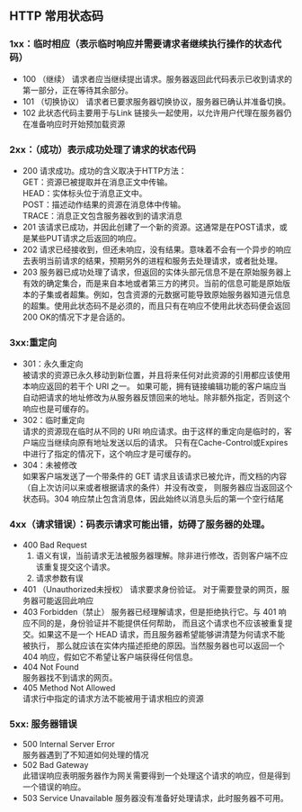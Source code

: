 ## HTTP 常用状态码

### 1xx：临时相应（表示临时响应并需要请求者继续执行操作的状态代码）

+ 100 （继续） 请求者应当继续提出请求。服务器返回此代码表示已收到请求的第一部分，正在等待其余部分。
+ 101 （切换协议） 请求者已要求服务器切换协议，服务器已确认并准备切换。
+ 102  此状态代码主要用于与Link 链接头一起使用，以允许用户代理在服务器仍在准备响应时开始预加载资源

### 2xx：（成功）表示成功处理了请求的状态代码

+ 200 请求成功。成功的含义取决于HTTP方法：  
GET：资源已被提取并在消息正文中传输。  
HEAD：实体标头位于消息正文中。  
POST：描述动作结果的资源在消息体中传输。  
TRACE：消息正文包含服务器收到的请求消息
+ 201 该请求已成功，并因此创建了一个新的资源。这通常是在POST请求，或是某些PUT请求之后返回的响应。
+ 202 请求已经接收到，但还未响应，没有结果。意味着不会有一个异步的响应去表明当前请求的结果，预期另外的进程和服务去处理请求，或者批处理。
+ 203 服务器已成功处理了请求，但返回的实体头部元信息不是在原始服务器上有效的确定集合，而是来自本地或者第三方的拷贝。当前的信息可能是原始版本的子集或者超集。例如，包含资源的元数据可能导致原始服务器知道元信息的超集。使用此状态码不是必须的，而且只有在响应不使用此状态码便会返回200 OK的情况下才是合适的。

### 3xx:重定向
+ 301：永久重定向  
  被请求的资源已永久移动到新位置，并且将来任何对此资源的引用都应该使用本响应返回的若干个 URI 之一。
  如果可能，拥有链接编辑功能的客户端应当自动把请求的地址修改为从服务器反馈回来的地址。除非额外指定，否则这个响应也是可缓存的。
+ 302：临时重定向  
  请求的资源现在临时从不同的 URI 响应请求。由于这样的重定向是临时的，客户端应当继续向原有地址发送以后的请求。
  只有在Cache-Control或Expires中进行了指定的情况下，这个响应才是可缓存的。
+ 304：未被修改  
  如果客户端发送了一个带条件的 GET 请求且该请求已被允许，而文档的内容（自上次访问以来或者根据请求的条件）并没有改变，
  则服务器应当返回这个状态码。304 响应禁止包含消息体，因此始终以消息头后的第一个空行结尾

### 4xx（请求错误）：码表示请求可能出错，妨碍了服务器的处理。
+ 400 Bad Request  
  1. 语义有误，当前请求无法被服务器理解。除非进行修改，否则客户端不应该重复提交这个请求。
  2. 请求参数有误
+ 401 （Unauthorized未授权）
  请求要求身份验证。 对于需要登录的网页，服务器可能返回此响应
+ 403 Forbidden（禁止）
  服务器已经理解请求，但是拒绝执行它。与 401 响应不同的是，身份验证并不能提供任何帮助，
  而且这个请求也不应该被重复提交。如果这不是一个 HEAD 请求，而且服务器希望能够讲清楚为何请求不能被执行，
  那么就应该在实体内描述拒绝的原因。当然服务器也可以返回一个 404 响应，假如它不希望让客户端获得任何信息。
+ 404 Not Found  
  服务器找不到请求的网页。
+ 405 Method Not Allowed  
  请求行中指定的请求方法不能被用于请求相应的资源

### 5xx: 服务器错误
+ 500 Internal Server Error  
  服务器遇到了不知道如何处理的情况
+ 502 Bad Gateway  
  此错误响应表明服务器作为网关需要得到一个处理这个请求的响应，但是得到一个错误的响应。
+ 503 Service Unavailable
  服务器没有准备好处理请求，此时服务器不可用。
